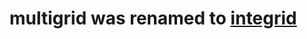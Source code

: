multigrid  was renamed to [integrid](https://github.com/tstollenw/integrid)
===================================
